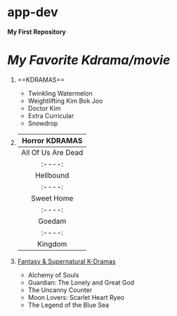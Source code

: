 # app-dev
**My First Repository**

# ***My Favorite Kdrama/movie***

1. ==KDRAMAS== 
   - Twinkling Watermelon
   - Weightlifting Kim Bok Joo
   - Doctor Kim
   - Extra Curricular
   - Snowdrop
     
2. | Horror KDRAMAS |
   | :----: |
   | All Of Us Are Dead|
   | :----: |
   | Hellbound |
   | :----: |
   | Sweet Home |
   | :----: |
   | Goedam |
   | :----: |
   | Kingdom |
     
4. [Fantasy & Supernatural K-Dramas](https://www.90daykorean.com/wp-content/uploads/2021/05/hrhhhkslzfwz1kveux2x-min.png)
   - Alchemy of Souls
   - Guardian: The Lonely and Great God
   - The Uncanny Counter
   - Moon Lovers: Scarlet Heart Ryeo
   - The Legend of the Blue Sea
